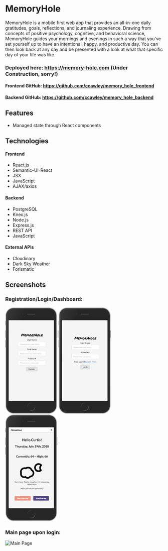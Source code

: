 # MemoryHole

MemoryHole is a mobile first web app that provides an all-in-one daily gratitudes, goals, reflections, and journaling experience. Drawing from concepts of positive psychology, cognitive, and behavioral science, MemoryHole guides your mornings and evenings in such a way that you've set yourself up to have an intentional, happy, and productive day. You can then look back at any day and be presented with a look at what that specific day of your life was like.

### Deployed here: https://memory-hole.com (Under Construction, sorry!)
#### Frontend GitHub: https://github.com/ccawley/memory_hole_frontend
#### Backend GitHub: https://github.com/ccawley/memory_hole_backend

## Features
- Managed state through React components

## Technologies
#### Frontend
- React.js
- Semantic-UI-React
- JSX
- JavaScript
- AJAX/axios

#### Backend
- PostgreSQL
- Knex.js
- Node.js
- Express.js
- REST API
- JavaScript

#### External APIs
- Cloudinary
- Dark Sky Weather
- Forismatic

## Screenshots

### Registration/Login/Dashboard:
<img src="https://github.com/ccawley/memory_hole_frontend/blob/master/screenshots/2MemoryHole-registration.png" width="33%">     <img src="https://github.com/ccawley/memory_hole_frontend/blob/master/screenshots/1MemoryHole-login.png" width="33%">     <img src="https://github.com/ccawley/memory_hole_frontend/blob/master/screenshots/3MemoryHole-home.png" width="33%">

### Main page upon login:
![Main Page](screenshots/memory-hole-main.png)
